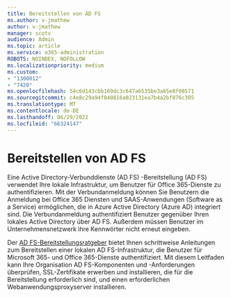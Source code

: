 ```yaml
---
title: Bereitstellen von AD FS
ms.author: v-jmathew
author: v-jmathew
manager: scotv
audience: Admin
ms.topic: article
ms.service: o365-administration
ROBOTS: NOINDEX, NOFOLLOW
ms.localizationpriority: medium
ms.custom:
- "1300012"
- "7420"
ms.openlocfilehash: 54c6d143cbb169dc3c647a6535be3a65e8f08571
ms.sourcegitcommit: c4e8c29a94f840816a023131ea7b4a2bf876c305
ms.translationtype: MT
ms.contentlocale: de-DE
ms.lasthandoff: 06/29/2022
ms.locfileid: "66324147"
---
```

# <a name="deploy-ad-fs"></a>Bereitstellen von AD FS

Eine Active Directory-Verbunddienste (AD FS) -Bereitstellung (AD FS) verwendet Ihre lokale Infrastruktur, um Benutzer für Office 365-Dienste zu authentifizieren. Mit der Verbundanmeldung können Sie Benutzern die Anmeldung bei Office 365 Diensten und SAAS-Anwendungen (Software as a Service) ermöglichen, die in Azure Active Directory (Azure AD) integriert sind. Die Verbundanmeldung authentifiziert Benutzer gegenüber Ihren lokales Active Directory über AD FS. Außerdem müssen Benutzer im Unternehmensnetzwerk ihre Kennwörter nicht erneut eingeben.

Der [AD FS-Bereitstellungsratgeber](https://go.microsoft.com/fwlink/?linkid=2071178) bietet Ihnen schrittweise Anleitungen zum Bereitstellen einer lokalen AD FS-Infrastruktur, die Benutzer für Microsoft 365- und Office 365-Dienste authentifiziert. Mit diesem Leitfaden kann Ihre Organisation AD FS-Komponenten und -Anforderungen überprüfen, SSL-Zertifikate erwerben und installieren, die für die Bereitstellung erforderlich sind, und einen erforderlichen Webanwendungsproxyserver installieren.
